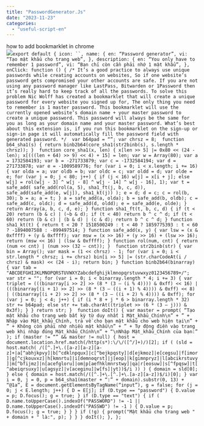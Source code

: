 ```yaml
---
title: "PasswordGenerator.Js"
date: "2023-11-23"
categories: 
  - "useful-script-en"
---
```


how to add bookmarklet in chrome  
![](https://camo.githubusercontent.com/5f21e427a7d3ee887313a4f9b1ab033e6462db47ca299bf3f7e2d81a0ce854bd/68747470733a2f2f696d672e7765626e6f74732e636f6d2f323031392f30342f447261672d616e642d44726f702d4c696e6b732d696e2d4368726f6d652e706e67)`export default { icon: ``, name: { en: “Password generator”, vi: “Tạo mật khẩu cho trang web”, }, description: { en: “You only have to remember 1 password”, vi: “Bạn chỉ còn cần phải nhớ 1 mật khẩu”, },  onClick: function () { /* It’s a good practice to always use unique passwords while creating accounts on websites, So if one website’s password gets compromised your other accounts are safe. If you are not using any password manager like LastPass, Bitwarden or 1Password then it’s really hard to keep track of all the passwords. To solve this problem Nic Wolff has created a bookmarklet that will create a unique password for every website you signed up for, The only thing you need to remember is 1 master password. This bookmarklet will use the currently opened website’s domain name + your master password to create a unique password. This password will always be the same for you as long as your domain name and your master password. What’s best about this extension is, if you run this bookmarklet on the sign-up or sign-in page it will automatically fill the password field with generated password. */  var b64pad = “”; var chrsz = 8;  function b64_sha1(s) { return binb2b64(core_sha1(str2binb(s), s.length * chrsz)); }  function core_sha1(x, len) { x[len >> 5] |= 0x80 << (24 - len); x[(((len + 64) >> 9) << 4) + 15] = len; var w = Array(80); var a = 1732584193; var b = -271733879; var c = -1732584194; var d = 271733878; var e = -1009589776; for (var i = 0; i < x.length; i += 16) { var olda = a; var oldb = b; var oldc = c; var oldd = d; var olde = e; for (var j = 0; j < 80; j++) { if (j < 16) w[j] = x[i + j]; else w[j] = rol(w[j - 3] ^ w[j - 8] ^ w[j - 14] ^ w[j - 16], 1); var t = safe_add( safe_add(rol(a, 5), sha1_ft(j, b, c, d)), safe_add(safe_add(e, w[j]), sha1_kt(j)) ); e = d; d = c; c = rol(b, 30); b = a; a = t; } a = safe_add(a, olda); b = safe_add(b, oldb); c = safe_add(c, oldc); d = safe_add(d, oldd); e = safe_add(e, olde); } return Array(a, b, c, d, e); } function sha1_ft(t, b, c, d) { if (t < 20) return (b & c) | (~b & d); if (t < 40) return b ^ c ^ d; if (t < 60) return (b & c) | (b & d) | (c & d); return b ^ c ^ d; } function sha1_kt(t) { return t < 20 ? 1518500249 : t < 40 ? 1859775393 : t < 60 ? -1894007588 : -899497514; } function safe_add(x, y) { var lsw = (x & 0xffff) + (y & 0xffff); var msw = (x >> 16) + (y >> 16) + (lsw >> 16); return (msw << 16) | (lsw & 0xffff); } function rol(num, cnt) { return (num << cnt) | (num >>> (32 – cnt)); }  function str2binb(str) { var bin = Array(); var mask = (1 << chrsz) - 1; for (var i = 0; i < str.length * chrsz; i += chrsz) bin[i >> 5] |= (str.charCodeAt(i / chrsz) & mask) << (24 - i); return bin; } function binb2b64(binarray) { var tab = "ABCDEFGHIJKLMNOPQRSTUVWXYZabcdefghijklmnopqrstuvwxyz0123456789+/"; var str = ""; for (var i = 0; i < binarray.length * 4; i += 3) { var triplet = (((binarray[i >> 2] >> (8 * (3 – (i % 4)))) & 0xff) << 16) | (((binarray[(i + 1) >> 2] >> (8 * (3 – ((i + 1) % 4)))) & 0xff) << 8) | ((binarray[(i + 2) >> 2] >> (8 * (3 – ((i + 2) % 4)))) & 0xff); for (var j = 0; j < 4; j++) { if (i * 8 + j * 6 > binarray.length * 32) str += b64pad; else str += tab.charAt((triplet >> (6 * (3 – j))) & 0x3f); } } return str; }  function doIt() { var master = prompt( “Tạo mật khẩu cho trang web bất kỳ từ duy nhất 1 Mật_khẩu_Chính\n” + ” + Nhập vào Mật_khẩu_Chính, trả về cho bạn mật khẩu cho web hiện tại\n” + ” + Không còn phải nhớ nhiều mật khẩu\n” + ” + Tự động điền vào trang web khi nhập đúng Mật_khẩu_Chính\n” + “\nNhập Mật_khẩu_Chính của bạn:” ); if (master != “” && master != null) { host = document.location.href.match(/http(s*):\/\/([^/]+)/)[2]; if ( (sld = host.match( /([^.]+\.([a-z][a-z][a-z]+|a[^abhjkpvy]|b[^cdklnpqux]|c[^bejkpqsty]|d[ejkmoz]|e[cegsu]|f[imor]|g[^cjkouvxz]|h[kmnrtu]|i[demnoqrst]|j[eop]|k[gimnpryz]|l[abcikrstuvy]|m[^bfijmz]|n[acefgloru]|om|p[aefhklmnrstwy]|qa|r[eosuw]|s[^fpqsw]|t[^abeiqrsuxy]|u[agsyz]|v[aceginu]|w[fs]|yt))$/i )) ) { domain = sld[0]; } else { domain = host.match(/([^.]+\.[^.]+\.[a-z][a-z])$/i)[0]; } var i = 0, j = 0, p = b64_sha1(master + “:” + domain).substr(0, 13) + “@1a”, E = document.getElementsByTagName(“input”), g = false; for (j = 0; j < E.length; j++) { D = E[j]; if (D.type == "password") { D.value = p; D.focus(); g = true; } if (D.type == "text") { if ( D.name.toUpperCase().indexOf("PASSWORD") != -1 || D.name.toUpperCase().indexOf("PASSWD") != -1 ) { D.value = p; D.focus(); g = true; } } } if (!g) { prompt("Mật khẩu cho trang web " + domain + " là:", p); } } } doIt(); }, };`
